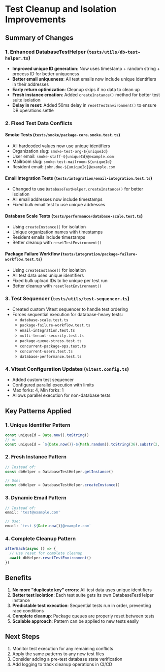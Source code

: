 # Test Cleanup and Isolation Improvements

## Summary of Changes

### 1. **Enhanced DatabaseTestHelper** (`tests/utils/db-test-helper.ts`)
- **Improved unique ID generation**: Now uses timestamp + random string + process ID for better uniqueness
- **Better email uniqueness**: All test emails now include unique identifiers in their addresses
- **Early return optimization**: Cleanup skips if no data to clean up
- **Fresh instance creation**: Added `createInstance()` method for better test suite isolation
- **Delay in reset**: Added 50ms delay in `resetTestEnvironment()` to ensure DB operations settle

### 2. **Fixed Test Data Conflicts**

#### Smoke Tests (`tests/smoke/package-core.smoke.test.ts`)
- All hardcoded values now use unique identifiers
- Organization slug: `smoke-test-org-${uniqueId}`
- User email: `smoke-staff-${uniqueId}@example.com`
- Mailroom slug: `smoke-test-mailroom-${uniqueId}`
- Resident email: `john.doe-${uniqueId}@example.com`

#### Email Integration Tests (`tests/integration/email-integration.test.ts`)
- Changed to use `DatabaseTestHelper.createInstance()` for better isolation
- All email addresses now include timestamps
- Fixed bulk email test to use unique addresses

#### Database Scale Tests (`tests/performance/database-scale.test.ts`)
- Using `createInstance()` for isolation
- Unique organization names with timestamps
- Resident emails include timestamps
- Better cleanup with `resetTestEnvironment()`

#### Package Failure Workflow (`tests/integration/package-failure-workflow.test.ts`)
- Using `createInstance()` for isolation
- All test data uses unique identifiers
- Fixed bulk upload IDs to be unique per test run
- Better cleanup with `resetTestEnvironment()`

### 3. **Test Sequencer** (`tests/utils/test-sequencer.ts`)
- Created custom Vitest sequencer to handle test ordering
- Forces sequential execution for database-heavy tests:
  - `database-scale.test.ts`
  - `package-failure-workflow.test.ts`
  - `email-integration.test.ts`
  - `multi-tenant-security.test.ts`
  - `package-queue-stress.test.ts`
  - `concurrent-package-ops.test.ts`
  - `concurrent-users.test.ts`
  - `database-performance.test.ts`

### 4. **Vitest Configuration Updates** (`vitest.config.ts`)
- Added custom test sequencer
- Configured parallel execution with limits
- Max forks: 4, Min forks: 1
- Allows parallel execution for non-database tests

## Key Patterns Applied

### 1. **Unique Identifier Pattern**
```typescript
const uniqueId = Date.now().toString()
// or
const uniqueId = `${Date.now()}-${Math.random().toString(36).substr(2, 9)}-${process.pid}`
```

### 2. **Fresh Instance Pattern**
```typescript
// Instead of:
const dbHelper = DatabaseTestHelper.getInstance()

// Use:
const dbHelper = DatabaseTestHelper.createInstance()
```

### 3. **Dynamic Email Pattern**
```typescript
// Instead of:
email: 'test@example.com'

// Use:
email: `test-${Date.now()}@example.com`
```

### 4. **Complete Cleanup Pattern**
```typescript
afterEach(async () => {
  // Use reset for complete cleanup
  await dbHelper.resetTestEnvironment()
})
```

## Benefits

1. **No more "duplicate key" errors**: All test data uses unique identifiers
2. **Better test isolation**: Each test suite gets its own DatabaseTestHelper instance
3. **Predictable test execution**: Sequential tests run in order, preventing race conditions
4. **Complete cleanup**: Package queues are properly reset between tests
5. **Scalable approach**: Pattern can be applied to new tests easily

## Next Steps

1. Monitor test execution for any remaining conflicts
2. Apply the same patterns to any new test files
3. Consider adding a pre-test database state verification
4. Add logging to track cleanup operations in CI/CD